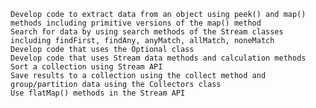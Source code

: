 
    Develop code to extract data from an object using peek() and map() methods including primitive versions of the map() method
    Search for data by using search methods of the Stream classes including findFirst, findAny, anyMatch, allMatch, noneMatch
    Develop code that uses the Optional class
    Develop code that uses Stream data methods and calculation methods
    Sort a collection using Stream API
    Save results to a collection using the collect method and group/partition data using the Collectors class
    Use flatMap() methods in the Stream API
